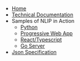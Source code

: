<!-- docs/_sidebar.md -->

- [Home](/)
- [Technical Documentation](documentation.md)
- Samples of NLIP in Action
  - [Python](https://github.com/nlip-project/nlip_soln)
  - [Progressive Web App](https://github.com/nlip-project/examples/tree/main/nlip_client_pwa_ts)
  - [React/Typescript](https://github.com/nlip-project/examples/tree/main/nlip_client_vite_ts)
  - [Go Server](https://github.com/nlip-project/examples/tree/main/nlip_server_go)
- [Json Specification](#)
